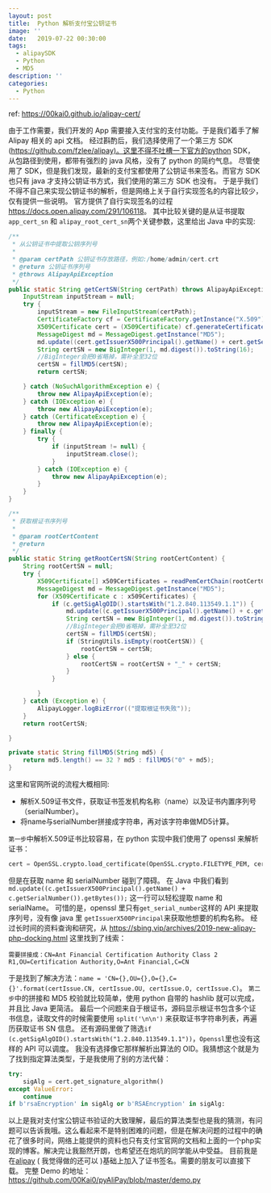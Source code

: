 ```yaml
---
layout: post
title:  Python 解析支付宝公钥证书
image: ''
date:   2019-07-22 00:30:00
tags:
  - alipaySDK
  - Python
  - MD5
description: ''
categories:
  - Python
---
```


ref: <https://00kai0.github.io/alipay-cert/>

由于工作需要，我们开发的 App 需要接入支付宝的支付功能。于是我们着手了解 Alipay 相关的 api 文档。
经过斟酌后，我们选择使用了一个第三方 SDK (<https://github.com/fzlee/alipay)。这里不得不吐槽一下官方的python> SDK，
从包路径到使用，都带有强烈的 java 风格，没有了 python 的简约气息。
尽管使用了 SDK，但是我们发现，最新的支付宝都使用了公钥证书来签名。而官方 SDK 也只有 java 才支持公钥证书方式，我们使用的第三方 SDK 也没有。
于是乎我们不得不自己来实现公钥证书的解析，但是网络上关于自行实现签名的内容比较少，仅有提供一些说明。
官方提供了自行实现签名的过程 <https://docs.open.alipay.com/291/106118>。
其中比较关键的是从证书提取`app_cert_sn` 和 `alipay_root_cert_sn`两个关键参数，这里给出 Java 中的实现:

```java
/**
 * 从公钥证书中提取公钥序列号
 *
 * @param certPath 公钥证书存放路径，例如:/home/admin/cert.crt
 * @return 公钥证书序列号
 * @throws AlipayApiException
 */
public static String getCertSN(String certPath) throws AlipayApiException {
    InputStream inputStream = null;
    try {
        inputStream = new FileInputStream(certPath);
        CertificateFactory cf = CertificateFactory.getInstance("X.509");
        X509Certificate cert = (X509Certificate) cf.generateCertificate(inputStream);
        MessageDigest md = MessageDigest.getInstance("MD5");
        md.update((cert.getIssuerX500Principal().getName() + cert.getSerialNumber()).getBytes());
        String certSN = new BigInteger(1, md.digest()).toString(16);
        //BigInteger会把0省略掉，需补全至32位
        certSN = fillMD5(certSN);
        return certSN;

    } catch (NoSuchAlgorithmException e) {
        throw new AlipayApiException(e);
    } catch (IOException e) {
        throw new AlipayApiException(e);
    } catch (CertificateException e) {
        throw new AlipayApiException(e);
    } finally {
        try {
            if (inputStream != null) {
                inputStream.close();
            }
        } catch (IOException e) {
            throw new AlipayApiException(e);
        }
    }
}

/**
 * 获取根证书序列号
 *
 * @param rootCertContent
 * @return
 */
public static String getRootCertSN(String rootCertContent) {
    String rootCertSN = null;
    try {
        X509Certificate[] x509Certificates = readPemCertChain(rootCertContent);
        MessageDigest md = MessageDigest.getInstance("MD5");
        for (X509Certificate c : x509Certificates) {
            if (c.getSigAlgOID().startsWith("1.2.840.113549.1.1")) {
                md.update((c.getIssuerX500Principal().getName() + c.getSerialNumber()).getBytes());
                String certSN = new BigInteger(1, md.digest()).toString(16);
                //BigInteger会把0省略掉，需补全至32位
                certSN = fillMD5(certSN);
                if (StringUtils.isEmpty(rootCertSN)) {
                    rootCertSN = certSN;
                } else {
                    rootCertSN = rootCertSN + "_" + certSN;
                }
            }

        }
    } catch (Exception e) {
        AlipayLogger.logBizError(("提取根证书失败"));
    }
    return rootCertSN;

}

private static String fillMD5(String md5) {
    return md5.length() == 32 ? md5 : fillMD5("0" + md5);
}

```

这里和官网所说的流程大概相同:

- 解析X.509证书文件，获取证书签发机构名称（name）以及证书内置序列号（serialNumber）。
- 将name与serialNumber拼接成字符串，再对该字符串做MD5计算。

`第一步`中解析X.509证书比较容易，在 python 实现中我们使用了 openssl 来解析证书：

```python
cert = OpenSSL.crypto.load_certificate(OpenSSL.crypto.FILETYPE_PEM, cert)
```

但是在获取 name 和 serialNumber 碰到了障碍。
在 Java 中我们看到 `md.update((c.getIssuerX500Principal().getName() + c.getSerialNumber()).getBytes());` 这一行可以轻松提取 name 和 serialName。
可惜的是，openssl 里只有`get_serial_number`这样的 API 来提取序列号，没有像 java 里 `getIssuerX500Principal`来获取他想要的机构名称。
经过长时间的资料查询和研究，从 <https://sbing.vip/archives/2019-new-alipay-php-docking.html> 这里找到了线索：

```
需要拼接成：CN=Ant Financial Certification Authority Class 2 R1,OU=Certification Authority,O=Ant Financial,C=CN
```

于是找到了解决方法：`name = 'CN={},OU={},O={},C={}'.format(certIssue.CN, certIssue.OU, certIssue.O, certIssue.C)`。
`第二步`中的拼接和 MD5 校验就比较简单，使用 python 自带的 hashlib 就可以完成，并且比 Java 更简洁。
最后一个问题来自于根证书，源码显示根证书包含多个证书信息，读取文件的时候需要使用 `split('\n\n')` 来获取证书字符串列表，再遍历获取证书 SN 信息。
还有源码里做了筛选`if (c.getSigAlgOID().startsWith("1.2.840.113549.1.1"))`，`Openssl`里也没有这样的 API 可以调度。
我没有选择像它那样解析出算法的 OID。我猜想这个就是为了找到指定算法类型，于是我使用了别的方法代替：

```python
try:
    sigAlg = cert.get_signature_algorithm()
except ValueError:
    continue
if b'rsaEncryption' in sigAlg or b'RSAEncryption' in sigAlg:
```

以上是我对支付宝公钥证书验证的大致理解，最后的算法类型也是我的猜测，有问题可以告诉我哦。这么看起来不是特别困难的问题，但是在解决问题的过程中的确花了很多时间，网络上能提供的资料也只有支付宝官网的文档和上面的一个php实现的博客。解决完让我豁然开朗，也希望还在炮坑的同学能从中受益。
目前我是在[alipay](https://github.com/fzlee/alipay) ( 我觉得做的还可以 )基础上加入了证书签名。需要的朋友可以直接下载。
完整 Demo 的地址：<https://github.com/00Kai0/pyAliPay/blob/master/demo.py>
